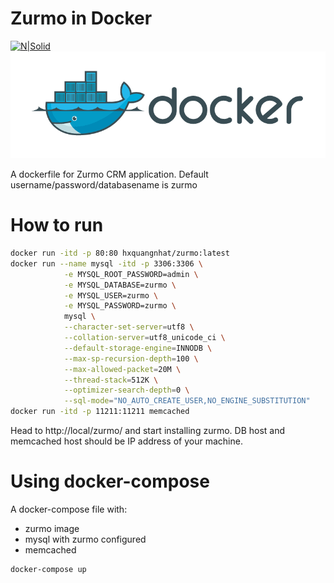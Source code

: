 # Zurmo in Docker
[![N|Solid](http://zurmo.org/wp-content/themes/Zurmo/images/Zurmo-logo.png)](https://www.zurmo.org)
[![N|Solid](https://github.com/docker/docker/raw/master/docs/static_files/docker-logo-compressed.png)](https://www.docker.com)


A dockerfile for Zurmo CRM application.
Default username/password/databasename is zurmo
# How to run
```bash
docker run -itd -p 80:80 hxquangnhat/zurmo:latest
docker run --name mysql -itd -p 3306:3306 \
            -e MYSQL_ROOT_PASSWORD=admin \
            -e MYSQL_DATABASE=zurmo \
            -e MYSQL_USER=zurmo \
            -e MYSQL_PASSWORD=zurmo \
            mysql \
            --character-set-server=utf8 \
            --collation-server=utf8_unicode_ci \
            --default-storage-engine=INNODB \
            --max-sp-recursion-depth=100 \
            --max-allowed-packet=20M \
            --thread-stack=512K \
            --optimizer-search-depth=0 \
            --sql-mode="NO_AUTO_CREATE_USER,NO_ENGINE_SUBSTITUTION"
docker run -itd -p 11211:11211 memcached
```
Head to http://local/zurmo/ and start installing zurmo. DB host and memcached host should be IP address of your machine.
# Using docker-compose
A docker-compose file with:
- zurmo image
- mysql with zurmo configured
- memcached
```bash
docker-compose up
```
